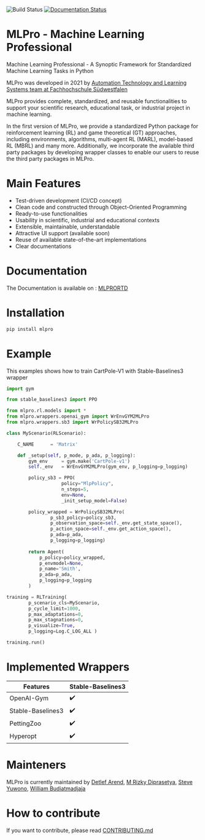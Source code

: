 ![Build Status](https://github.com/fhswf/MLPro/workflows/pytesting/badge.svg)
[![Documentation Status](https://readthedocs.org/projects/mlpro/badge/?version=latest)](https://mlpro.readthedocs.io/en/latest/?badge=latest)
# MLPro - Machine Learning Professional
Machine Learning Professional - A Synoptic Framework for Standardized Machine Learning Tasks in Python

MLPro was developed in 2021 by [Automation Technology and Learning Systems team at Fachhochschule Südwestfalen](https://www.fh-swf.de/de/forschung___transfer_4/labore_3/labs/labor_fuer_automatisierungstechnik__soest_1/standardseite_57.php)

MLPro provides complete, standardized, and reusable functionalities to support your scientific research, educational task, or industrial project in machine learning.

In the first version of MLPro, we provide a standardized Python package for reinforcement learning (RL) and game theoretical (GT) approaches, including environments, algorithms, multi-agent RL (MARL), model-based RL (MBRL) and many more. Additionally, we incorporate the available third party packages by developing wrapper classes to enable our users to reuse the third party packages in MLPro.

# Main Features

-   Test-driven development (CI/CD concept)
-   Clean code and constructed through Object-Oriented Programming
-   Ready-to-use functionalities
-   Usability in scientific, industrial and educational contexts
-   Extensible, maintainable, understandable
-   Attractive UI support (available soon)
-   Reuse of available state-of-the-art implementations
-   Clear documentations

# Documentation

The Documentation is available on : [MLPRORTD](https://www.google.com)

# Installation
```bash
pip install mlpro
```

# Example
This examples shows how to train CartPole-V1 with Stable-Baselines3 wrapper

```python
import gym

from stable_baselines3 import PPO

from mlpro.rl.models import *
from mlpro.wrappers.openai_gym import WrEnvGYM2MLPro
from mlpro.wrappers.sb3 import WrPolicySB32MLPro

class MyScenario(RLScenario):

    C_NAME      = 'Matrix'

    def _setup(self, p_mode, p_ada, p_logging):
        gym_env     = gym.make('CartPole-v1')
        self._env   = WrEnvGYM2MLPro(gym_env, p_logging=p_logging) 

        policy_sb3 = PPO(
                    policy="MlpPolicy",
                    n_steps=5, 
                    env=None,
                    _init_setup_model=False)

        policy_wrapped = WrPolicySB32MLPro(
                p_sb3_policy=policy_sb3, 
                p_observation_space=self._env.get_state_space(),
                p_action_space=self._env.get_action_space(),
                p_ada=p_ada,
                p_logging=p_logging)
        
        return Agent(
            p_policy=policy_wrapped,   
            p_envmodel=None,
            p_name='Smith',
            p_ada=p_ada,
            p_logging=p_logging
        )

training = RLTraining(
        p_scenario_cls=MyScenario,
        p_cycle_limit=1000,
        p_max_adaptations=0,
        p_max_stagnations=0,
        p_visualize=True,
        p_logging=Log.C_LOG_ALL )

training.run()
```

# Implemented Wrappers

| **Features**                | **Stable-Baselines3** |
| --------------------------- | ----------------------|
| OpenAI-Gym | :heavy_check_mark: |
| Stable-Baselines3               | :heavy_check_mark: |
| PettingZoo         | :heavy_check_mark: |
| Hyperopt             | :heavy_check_mark: |

# Mainteners
MLPro is currently maintained by [Detlef Arend](https://github.com/detlefarend), [M Rizky Diprasetya](https://github.com/rizkydiprasetya), [Steve Yuwono](https://github.com/steveyuwono), [William Budiatmadjaja](https://github.com/budiatmadjajaWill)

# How to contribute
If you want to contribute, please read [CONTRIBUTING.md](https://github.com/fhswf/MLPro/blob/master/CONTRIBUTING.md)